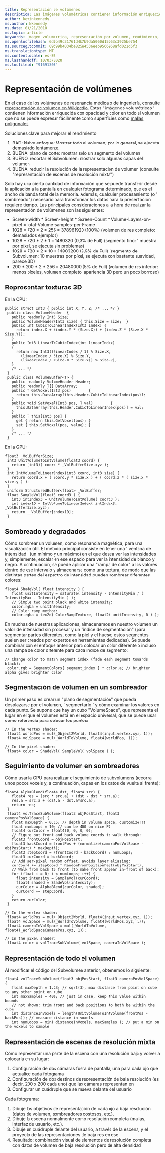 ```yaml
---
title: Representación de volúmenes
description: Las imágenes volumétricas contienen información enriquecida con opacidad y color en todo el volumen que no se puede expresar fácilmente como superficies. Aprenda a representar eficazmente imágenes volumétricas en Windows Mixed Reality.
author: kevinkennedy
ms.author: kkennedy
ms.date: 03/21/2018
ms.topic: article
keywords: imagen volumétrica, representación por volumen, rendimiento, realidad mixta
ms.openlocfilehash: 6dbb49c31761d4b7b9da5060d15763c3925be754
ms.sourcegitcommit: 09599b4034be825e4536eeb9566968afd021d5f3
ms.translationtype: MT
ms.contentlocale: es-ES
ms.lasthandoff: 10/03/2020
ms.locfileid: "91691308"
---
```

# <a name="volume-rendering"></a>Representación de volúmenes

En el caso de los volúmenes de resonancia médica o de ingeniería, consulte [representación de volumen en Wikipedia](https://en.wikipedia.org/wiki/Volume_rendering). Estas ' imágenes volumétricas ' contienen información enriquecida con opacidad y color en todo el volumen que no se puede expresar fácilmente como superficies como [mallas poligonales](https://en.wikipedia.org/wiki/Polygon_mesh).

Soluciones clave para mejorar el rendimiento
1. BAD: Naive enfoque: Mostrar todo el volumen; por lo general, se ejecuta demasiado lentamente.
2. BUENA: plano de corte: mostrar solo un segmento del volumen
3. BUENO: recortar el Subvolumen: mostrar solo algunas capas del volumen
4. BUENA: reducir la resolución de la representación de volumen (consulte "representación de escenas de resolución mixta")

Solo hay una cierta cantidad de información que se puede transferir desde la aplicación a la pantalla en cualquier fotograma determinado, que es el ancho de banda total de la memoria. Además, cualquier procesamiento (o ' sombreado ') necesario para transformar los datos para la presentación requiere tiempo. Las principales consideraciones a la hora de realizar la representación de volúmenes son las siguientes:
* Screen-width * Screen-height * Screen-Count * Volume-Layers-on-pixel = total-Volume-samples-per-Frame
* 1028 * 720 * 2 * 256 = 378961920 (100%) (volumen de res completo: demasiados ejemplos)
* 1028 * 720 * 2 * 1 = 1480320 (0,3% de Full) (segmento fino: 1 muestra por píxel, se ejecuta sin problemas)
* 1028 * 720 * 2 * 10 = 14803200 (3,9% de Full) (segmento de Subvolumen: 10 muestras por píxel, se ejecuta con bastante suavidad, parece 3D)
* 200 * 200 * 2 * 256 = 20480000 (5% de Full) (volumen de res inferior: menos píxeles, volumen completo, apariencia 3D pero un poco borroso)

## <a name="representing-3d-textures"></a>Representar texturas 3D

En la CPU:

```
public struct Int3 { public int X, Y, Z; /* ... */ }
 public class VolumeHeader  {
   public readonly Int3 Size;
   public VolumeHeader(Int3 size) { this.Size = size;  }
   public int CubicToLinearIndex(Int3 index) {
     return index.X + (index.Y * (Size.X)) + (index.Z * (Size.X * Size.Y));
   }
   public Int3 LinearToCubicIndex(int linearIndex)
   {
     return new Int3((linearIndex / 1) % Size.X,
       (linearIndex / Size.X) % Size.Y,
       (linearIndex / (Size.X * Size.Y)) % Size.Z);
   }
   /* ... */
 }
 public class VolumeBuffer<T> {
   public readonly VolumeHeader Header;
   public readonly T[] DataArray;
   public T GetVoxel(Int3 pos)        {
     return this.DataArray[this.Header.CubicToLinearIndex(pos)];
   }
   public void SetVoxel(Int3 pos, T val)        {
     this.DataArray[this.Header.CubicToLinearIndex(pos)] = val;
   }
   public T this[Int3 pos] {
     get { return this.GetVoxel(pos); }
     set { this.SetVoxel(pos, value); }
   }
   /* ... */
 }
```

En la GPU:

```
float3 _VolBufferSize;
 int3 UnitVolumeToIntVolume(float3 coord) {
   return (int3)( coord * _VolBufferSize.xyz );
 }
 int IntVolumeToLinearIndex(int3 coord, int3 size) {
   return coord.x + ( coord.y * size.x ) + ( coord.z * ( size.x * size.y ) );
 }
 uniform StructuredBuffer<float> _VolBuffer;
 float SampleVol(float3 coord3 ) {
   int3 intIndex3 = UnitVolumeToIntVolume( coord3 );
   int index1D = IntVolumeToLinearIndex( intIndex3, _VolBufferSize.xyz);
   return __VolBuffer[index1D];
 }
```

## <a name="shading-and-gradients"></a>Sombreado y degradados

Cómo sombrear un volumen, como resonancia magnética, para una visualización útil. El método principal consiste en tener una ' ventana de intensidad ' (un mínimo y un máximo) en el que desea ver las intensidades y, simplemente, escalar en ese espacio para ver la intensidad de blanco y negro. A continuación, se puede aplicar una "rampa de color" a los valores dentro de ese intervalo y almacenarse como una textura, de modo que las distintas partes del espectro de intensidad pueden sombrear diferentes colores:

```
float4 ShadeVol( float intensity ) {
   float unitIntensity = saturate( intensity - IntensityMin / ( IntensityMax - IntensityMin ) );
   // Simple two point black and white intensity:
   color.rgba = unitIntensity;
   // Color ramp method:
   color.rgba = tex2d( ColorRampTexture, float2( unitIntensity, 0 ) );
```

En muchas de nuestras aplicaciones, almacenamos en nuestro volumen un valor de intensidad sin procesar y un "índice de segmentación" (para segmentar partes diferentes, como la piel y el hueso; estos segmentos suelen ser creados por expertos en herramientas dedicadas). Se puede combinar con el enfoque anterior para colocar un color diferente o incluso una rampa de color diferente para cada índice de segmento:

```
// Change color to match segment index (fade each segment towards black):
 color.rgb = SegmentColors[ segment_index ] * color.a; // brighter alpha gives brighter color
```

## <a name="volume-slicing-in-a-shader"></a>Segmentación de volumen en un sombreador

Un primer paso es crear un "plano de segmentación" que pueda desplazarse por el volumen, ' segmentarlo ' y cómo examinar los valores en cada punto. Se supone que hay un cubo "VolumeSpace", que representa el lugar en el que el volumen está en el espacio universal, que se puede usar como referencia para colocar los puntos:

```
// In the vertex shader:
 float4 worldPos = mul(_Object2World, float4(input.vertex.xyz, 1));
 float4 volSpace = mul(_WorldToVolume, float4(worldPos, 1));
```

```
// In the pixel shader:
 float4 color = ShadeVol( SampleVol( volSpace ) );
```

## <a name="volume-tracing-in-shaders"></a>Seguimiento de volumen en sombreadores

Cómo usar la GPU para realizar el seguimiento de subvolumens (recorra unos pocos voxels y, a continuación, capas en los datos de vuelta al frente):

```
float4 AlphaBlend(float4 dst, float4 src) {
   float4 res = (src * src.a) + (dst - dst * src.a);
   res.a = src.a + (dst.a - dst.a*src.a);
   return res;
 }
 float4 volTraceSubVolume(float3 objPosStart, float3 cameraPosVolSpace) {
   float maxDepth = 0.15; // depth in volume space, customize!!!
   float numLoops = 10; // can be 400 on nice PC
   float4 curColor = float4(0, 0, 0, 0);
   // Figure out front and back volume coords to walk through:
   float3 frontCoord = objPosStart;
   float3 backCoord = frontPos + (normalize(cameraPosVolSpace - objPosStart) * maxDepth);
   float3 stepCoord = (frontCoord - backCoord) / numLoops;
   float3 curCoord = backCoord;
   // Add per-pixel random offset, avoids layer aliasing:
   curCoord += stepCoord * RandomFromPositionFast(objPosStart);
   // Walk from back to front (to make front appear in-front of back):
   for (float i = 0; i < numLoops; i++) {
     float intensity = SampleVol(curCoord);
     float4 shaded = ShadeVol(intensity);
     curColor = AlphaBlend(curColor, shaded);
     curCoord += stepCoord;
   }
   return curColor;
 }
```

```
// In the vertex shader:
 float4 worldPos = mul(_Object2World, float4(input.vertex.xyz, 1));
 float4 volSpace = mul(_WorldToVolume, float4(worldPos.xyz, 1));
 float4 cameraInVolSpace = mul(_WorldToVolume, float4(_WorldSpaceCameraPos.xyz, 1));
```

```
// In the pixel shader:
 float4 color = volTraceSubVolume( volSpace, cameraInVolSpace );
```

## <a name="whole-volume-rendering"></a>Representación de todo el volumen

Al modificar el código del Subvolumen anterior, obtenemos lo siguiente:

```
float4 volTraceSubVolume(float3 objPosStart, float3 cameraPosVolSpace) {
   float maxDepth = 1.73; // sqrt(3), max distance from point on cube to any other point on cube
   int maxSamples = 400; // just in case, keep this value within bounds
   // not shown: trim front and back positions to both be within the cube
   int distanceInVoxels = length(UnitVolumeToIntVolume(frontPos - backPos)); // measure distance in voxels
   int numLoops = min( distanceInVoxels, maxSamples ); // put a min on the voxels to sample
```

## <a name="mixed-resolution-scene-rendering"></a>Representación de escenas de resolución mixta

Cómo representar una parte de la escena con una resolución baja y volver a colocarla en su lugar:
1. Configuración de dos cámaras fuera de pantalla, una para cada ojo que actualice cada fotograma
2. Configuración de dos destinos de representación de baja resolución (es decir, 200 x 200 cada uno) que las cámaras representan en
3. Configurar un cuádruple que se mueva delante del usuario

Cada fotograma:
1. Dibuje los objetivos de representación de cada ojo a baja resolución (datos de volumen, sombreadores costosos, etc.).
2. Dibuje la escena normalmente como resolución completa (mallas, interfaz de usuario, etc.).
3. Dibuje un cuádruple delante del usuario, a través de la escena, y el proyecto de las representaciones de baja res en ese
4. Resultado: combinación visual de elementos de resolución completa con datos de volumen de baja resolución pero de alta densidad

